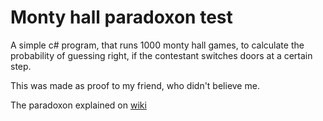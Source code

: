 # Monty hall paradoxon test

A simple c# program, that runs 1000 monty hall games, to calculate the probability of guessing right, if the contestant switches doors at a certain step.

This was made as proof to my friend, who didn't believe me.

The paradoxon explained on [wiki](https://en.wikipedia.org/wiki/Monty_Hall_problem)
